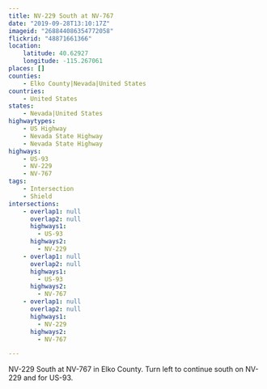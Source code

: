 ```yaml
---
title: NV-229 South at NV-767
date: "2019-09-28T13:10:17Z"
imageid: "268844086354772058"
flickrid: "48871661366"
location:
    latitude: 40.62927
    longitude: -115.267061
places: []
counties:
    - Elko County|Nevada|United States
countries:
    - United States
states:
    - Nevada|United States
highwaytypes:
    - US Highway
    - Nevada State Highway
    - Nevada State Highway
highways:
    - US-93
    - NV-229
    - NV-767
tags:
    - Intersection
    - Shield
intersections:
    - overlap1: null
      overlap2: null
      highways1:
        - US-93
      highways2:
        - NV-229
    - overlap1: null
      overlap2: null
      highways1:
        - US-93
      highways2:
        - NV-767
    - overlap1: null
      overlap2: null
      highways1:
        - NV-229
      highways2:
        - NV-767

---
```

NV-229 South at NV-767 in Elko County.  Turn left to continue south on NV-229 and for US-93.